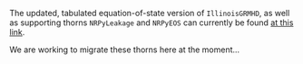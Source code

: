 The updated, tabulated equation-of-state version of `IllinoisGRMHD`, as well as supporting thorns `NRPyLeakage` and `NRPyEOS` can currently be found [at this link](https://github.com/leowerneck/Tabulated_EOS_IllinoisGRMHD/).

We are working to migrate these thorns here at the moment...
